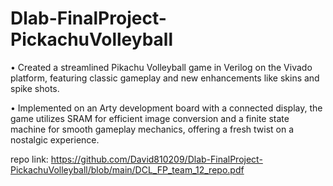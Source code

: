 # Dlab-FinalProject-PickachuVolleyball
• Created a streamlined Pikachu Volleyball game in Verilog on the Vivado platform, featuring classic gameplay and new
enhancements like skins and spike shots.

• Implemented on an Arty development board with a connected display, the game utilizes SRAM for efficient image
conversion and a finite state machine for smooth gameplay mechanics, offering a fresh twist on a nostalgic experience.

repo link: https://github.com/David810209/Dlab-FinalProject-PickachuVolleyball/blob/main/DCL_FP_team_12_repo.pdf
